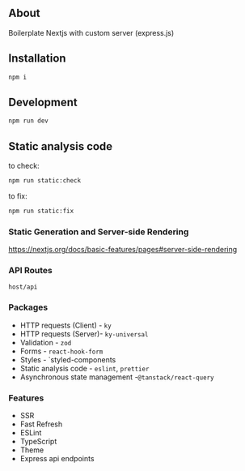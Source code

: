 ## About

Boilerplate Nextjs with custom server (express.js)

## Installation

```bash
npm i
```

## Development

```bash
npm run dev
```

## Static analysis code

to check:

```bash
npm run static:check
```

to fix:

```bash
npm run static:fix
```

### Static Generation and Server-side Rendering

https://nextjs.org/docs/basic-features/pages#server-side-rendering

### API Routes

`host/api`

### Packages

- HTTP requests (Client) - `ky`
- HTTP requests (Server)- `ky-universal`
- Validation - `zod`
- Forms - `react-hook-form`
- Styles - `styled-components
- Static analysis code - `eslint`, `prettier`
- Asynchronous state management -`@tanstack/react-query`

### Features

- SSR
- Fast Refresh
- ESLint
- TypeScript
- Theme
- Express api endpoints
